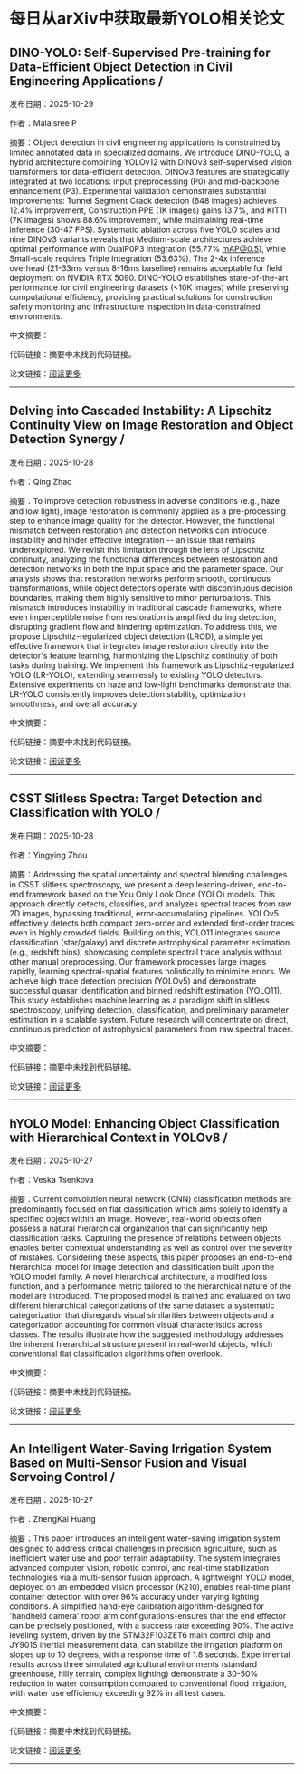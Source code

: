 # 每日从arXiv中获取最新YOLO相关论文


## DINO\-YOLO: Self\-Supervised Pre\-training for Data\-Efficient Object Detection in Civil Engineering Applications / 

发布日期：2025-10-29

作者：Malaisree P

摘要：Object detection in civil engineering applications is constrained by limited annotated data in specialized domains. We introduce DINO\-YOLO, a hybrid architecture combining YOLOv12 with DINOv3 self\-supervised vision transformers for data\-efficient detection. DINOv3 features are strategically integrated at two locations: input preprocessing \(P0\) and mid\-backbone enhancement \(P3\). Experimental validation demonstrates substantial improvements: Tunnel Segment Crack detection \(648 images\) achieves 12.4% improvement, Construction PPE \(1K images\) gains 13.7%, and KITTI \(7K images\) shows 88.6% improvement, while maintaining real\-time inference \(30\-47 FPS\). Systematic ablation across five YOLO scales and nine DINOv3 variants reveals that Medium\-scale architectures achieve optimal performance with DualP0P3 integration \(55.77% mAP@0.5\), while Small\-scale requires Triple Integration \(53.63%\). The 2\-4x inference overhead \(21\-33ms versus 8\-16ms baseline\) remains acceptable for field deployment on NVIDIA RTX 5090. DINO\-YOLO establishes state\-of\-the\-art performance for civil engineering datasets \(<10K images\) while preserving computational efficiency, providing practical solutions for construction safety monitoring and infrastructure inspection in data\-constrained environments.

中文摘要：


代码链接：摘要中未找到代码链接。

论文链接：[阅读更多](http://arxiv.org/abs/2510.25140v1)

---


## Delving into Cascaded Instability: A Lipschitz Continuity View on Image Restoration and Object Detection Synergy / 

发布日期：2025-10-28

作者：Qing Zhao

摘要：To improve detection robustness in adverse conditions \(e.g., haze and low light\), image restoration is commonly applied as a pre\-processing step to enhance image quality for the detector. However, the functional mismatch between restoration and detection networks can introduce instability and hinder effective integration \-\- an issue that remains underexplored. We revisit this limitation through the lens of Lipschitz continuity, analyzing the functional differences between restoration and detection networks in both the input space and the parameter space. Our analysis shows that restoration networks perform smooth, continuous transformations, while object detectors operate with discontinuous decision boundaries, making them highly sensitive to minor perturbations. This mismatch introduces instability in traditional cascade frameworks, where even imperceptible noise from restoration is amplified during detection, disrupting gradient flow and hindering optimization. To address this, we propose Lipschitz\-regularized object detection \(LROD\), a simple yet effective framework that integrates image restoration directly into the detector's feature learning, harmonizing the Lipschitz continuity of both tasks during training. We implement this framework as Lipschitz\-regularized YOLO \(LR\-YOLO\), extending seamlessly to existing YOLO detectors. Extensive experiments on haze and low\-light benchmarks demonstrate that LR\-YOLO consistently improves detection stability, optimization smoothness, and overall accuracy.

中文摘要：


代码链接：摘要中未找到代码链接。

论文链接：[阅读更多](http://arxiv.org/abs/2510.24232v1)

---


## CSST Slitless Spectra: Target Detection and Classification with YOLO / 

发布日期：2025-10-28

作者：Yingying Zhou

摘要：Addressing the spatial uncertainty and spectral blending challenges in CSST slitless spectroscopy, we present a deep learning\-driven, end\-to\-end framework based on the You Only Look Once \(YOLO\) models. This approach directly detects, classifies, and analyzes spectral traces from raw 2D images, bypassing traditional, error\-accumulating pipelines. YOLOv5 effectively detects both compact zero\-order and extended first\-order traces even in highly crowded fields. Building on this, YOLO11 integrates source classification \(star/galaxy\) and discrete astrophysical parameter estimation \(e.g., redshift bins\), showcasing complete spectral trace analysis without other manual preprocessing. Our framework processes large images rapidly, learning spectral\-spatial features holistically to minimize errors. We achieve high trace detection precision \(YOLOv5\) and demonstrate successful quasar identification and binned redshift estimation \(YOLO11\). This study establishes machine learning as a paradigm shift in slitless spectroscopy, unifying detection, classification, and preliminary parameter estimation in a scalable system. Future research will concentrate on direct, continuous prediction of astrophysical parameters from raw spectral traces.

中文摘要：


代码链接：摘要中未找到代码链接。

论文链接：[阅读更多](http://arxiv.org/abs/2510.24087v1)

---


## hYOLO Model: Enhancing Object Classification with Hierarchical Context in YOLOv8 / 

发布日期：2025-10-27

作者：Veska Tsenkova

摘要：Current convolution neural network \(CNN\) classification methods are predominantly focused on flat classification which aims solely to identify a specified object within an image. However, real\-world objects often possess a natural hierarchical organization that can significantly help classification tasks. Capturing the presence of relations between objects enables better contextual understanding as well as control over the severity of mistakes. Considering these aspects, this paper proposes an end\-to\-end hierarchical model for image detection and classification built upon the YOLO model family. A novel hierarchical architecture, a modified loss function, and a performance metric tailored to the hierarchical nature of the model are introduced. The proposed model is trained and evaluated on two different hierarchical categorizations of the same dataset: a systematic categorization that disregards visual similarities between objects and a categorization accounting for common visual characteristics across classes. The results illustrate how the suggested methodology addresses the inherent hierarchical structure present in real\-world objects, which conventional flat classification algorithms often overlook.

中文摘要：


代码链接：摘要中未找到代码链接。

论文链接：[阅读更多](http://arxiv.org/abs/2510.23278v1)

---


## An Intelligent Water\-Saving Irrigation System Based on Multi\-Sensor Fusion and Visual Servoing Control / 

发布日期：2025-10-27

作者：ZhengKai Huang

摘要：This paper introduces an intelligent water\-saving irrigation system designed to address critical challenges in precision agriculture, such as inefficient water use and poor terrain adaptability. The system integrates advanced computer vision, robotic control, and real\-time stabilization technologies via a multi\-sensor fusion approach. A lightweight YOLO model, deployed on an embedded vision processor \(K210\), enables real\-time plant container detection with over 96% accuracy under varying lighting conditions. A simplified hand\-eye calibration algorithm\-designed for 'handheld camera' robot arm configurations\-ensures that the end effector can be precisely positioned, with a success rate exceeding 90%. The active leveling system, driven by the STM32F103ZET6 main control chip and JY901S inertial measurement data, can stabilize the irrigation platform on slopes up to 10 degrees, with a response time of 1.8 seconds. Experimental results across three simulated agricultural environments \(standard greenhouse, hilly terrain, complex lighting\) demonstrate a 30\-50% reduction in water consumption compared to conventional flood irrigation, with water use efficiency exceeding 92% in all test cases.

中文摘要：


代码链接：摘要中未找到代码链接。

论文链接：[阅读更多](http://arxiv.org/abs/2510.23003v1)

---

